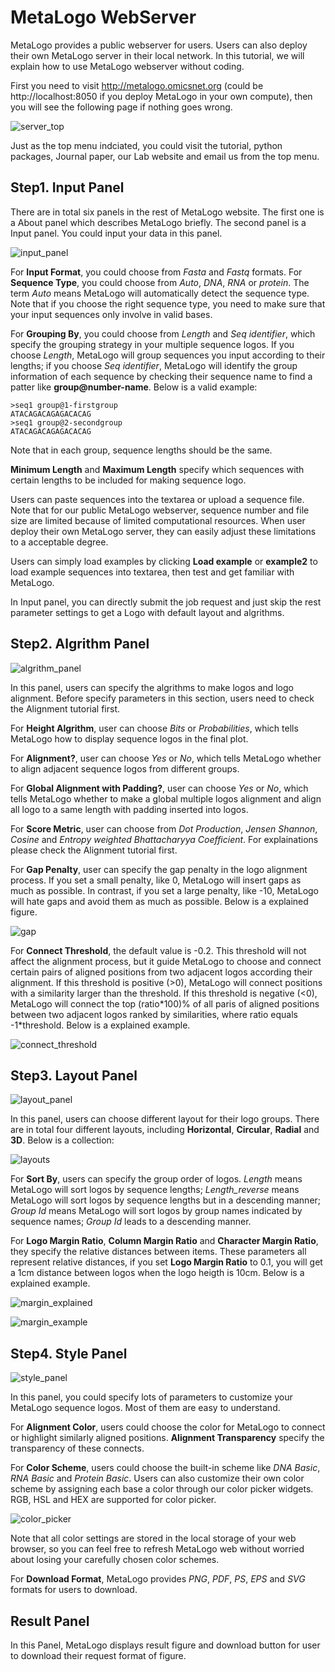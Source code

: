 # MetaLogo WebServer

MetaLogo provides a public webserver for users. Users can also deploy their own MetaLogo server in their local network. In this tutorial, we will explain how to use MetaLogo webserver without coding.

First you need to visit http://metalogo.omicsnet.org (could be http://localhost:8050 if you deploy MetaLogo in your own compute), then you will see the following page if nothing goes wrong.

![server_top](../pngs/server_top.PNG)

Just as the top menu indciated, you could visit the tutorial, python packages, Journal paper, our Lab website and email us from the top menu.

## Step1. Input Panel

There are in total six panels in the rest of MetaLogo website. The first one is a About panel which describes MetaLogo briefly. The second panel is a Input panel. You could input your data in this panel.

![input_panel](../pngs/input_panel.PNG)

For **Input Format**, you could choose from *Fasta* and *Fastq* formats. For **Sequence Type**, you could choose from *Auto*, *DNA*, *RNA* or *protein*. The term *Auto* means MetaLogo will automatically detect the sequence type. Note that if you choose the right sequence type, you need to make sure that your input sequences only involve in valid bases.  

For **Grouping By**, you could choose from *Length* and *Seq identifier*, which specify the grouping strategy in your multiple sequence logos. If you choose *Length*, MetaLogo will group sequences you input according to their lengths; if you choose *Seq identifier*, MetaLogo will identify the group information of each sequence by checking their sequence name to find a patter like **group@number-name**. Below is a valid example:

    >seq1 group@1-firstgroup
    ATACAGACAGAGACACAG
    >seq1 group@2-secondgroup
    ATACAGACAGAGACACAG

Note that in each group, sequence lengths should be the same.

**Minimum Length** and **Maximum Length** specify which sequences with certain lengths to be included for making sequence logo.

Users can paste sequences into the textarea or upload a sequence file. Note that for our public MetaLogo webserver, sequence number and file size are limited because of limited computational resources. When user deploy their own MetaLogo server, they can easily adjust these limitations to a acceptable degree.

Users can simply load examples by clicking **Load example** or **example2** to load example sequences into textarea, then test and get familiar with MetaLogo.

In Input panel, you can directly submit the job request and just skip the rest parameter settings to get a Logo with default layout and algrithms.

## Step2. Algrithm Panel

![algrithm_panel](../pngs/algrithm_panel.PNG)

In this panel, users can specify the algrithms to make logos and logo alignment. Before specify parameters in this section, users need to check the Alignment tutorial first.

For **Height Algrithm**, user can choose *Bits* or *Probabilities*, which tells MetaLogo how to display sequence logos in the final plot. 

For **Alignment?**, user can choose *Yes* or *No*, which tells MetaLogo whether to align adjacent sequence logos from different groups.

For **Global Alignment with Padding?**, user can choose *Yes* or *No*, which tells MetaLogo whether to make a global multiple logos alignment and align all logo to a same length with padding inserted into logos.

For **Score Metric**, user can choose from *Dot Production*, *Jensen Shannon*, *Cosine* and *Entropy weighted Bhattacharyya Coefficient*. For explainations please check the Alignment tutorial first. 

For **Gap Penalty**, user can specify the gap penalty in the logo alignment process. If you set a small penalty, like 0, MetaLogo will insert gaps as much as possible. In contrast, if you set a large penalty, like -10, MetaLogo will hate gaps and avoid them as much as possible. Below is a explained figure.

![gap](../pngs/gap.PNG)

For **Connect Threshold**, the default value is -0.2. This threshold will not affect the alignment process, but it guide MetaLogo to choose and connect certain pairs of aligned positions from two adjacent logos according their alignment. If this threshold is positive (>0), MetaLogo will connect positions with a similarity larger than the threshold. If this threshold is negative (<0), MetaLogo will connect the top (ratio\*100)% of all paris of aligned positions between two adjacent logos ranked by similarities, where ratio equals -1\*threshold. Below is a explained example.

![connect_threshold](../pngs/connect_threshold.PNG)

## Step3. Layout Panel

![layout_panel](../pngs/layout_panel.PNG)

In this panel, users can choose different layout for their logo groups. There are in total four different layouts, including **Horizontal**, **Circular**, **Radial** and **3D**. Below is a collection:

![layouts](../pngs/introduction.PNG)

For **Sort By**, users can specify the group order of logos. *Length* means MetaLogo will sort logos by sequence lengths; *Length_reverse* means MetaLogo will sort logos by sequence lengths but in a descending manner; *Group Id* means MetaLogo will sort logos by group names indicated by sequence names; *Group Id* leads to a descending manner.

For **Logo Margin Ratio**, **Column Margin Ratio** and **Character Margin Ratio**, they specify the relative distances between items. These parameters all represent relative distances, if you set **Logo Margin Ratio** to 0.1, you will get a 1cm distance between logos when the logo heigth is 10cm. Below is a explained example.

![margin_explained](../pngs/margins.PNG)

![margin_example](../pngs/margin_example.PNG)

## Step4. Style Panel

![style_panel](../pngs/style_panel.PNG)

In this panel, you could specify lots of parameters to customize your MetaLogo sequence logos. Most of them are easy to understand. 

For **Alignment Color**, users could choose the color for MetaLogo to connect or highlight similarly aligned positions. **Alignment Transparency** specify the transparency of these connects.

For **Color Scheme**, users could choose the built-in scheme like *DNA Basic*, *RNA Basic* and *Protein Basic*. Users can also customize their own color scheme by assigning each base a color through our color picker widgets. RGB, HSL and HEX are supported for color picker.

![color_picker](../pngs/color.PNG)

Note that all color settings are stored in the local storage of your web browser, so you can feel free to refresh MetaLogo web without worried about losing your carefully chosen color schemes.

For **Download Format**, MetaLogo provides *PNG*, *PDF*, *PS*, *EPS* and *SVG* formats for users to download. 

## Result Panel

In this Panel, MetaLogo displays result figure and download button for user to download their request format of figure.